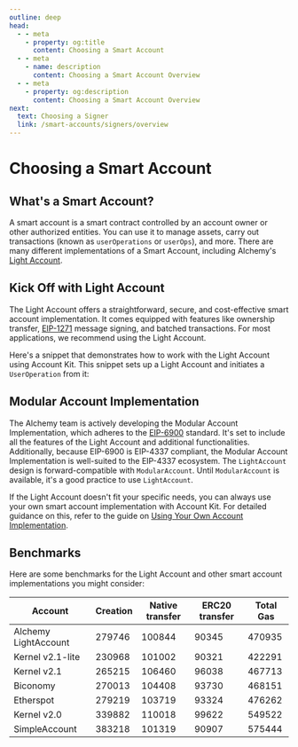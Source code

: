```yaml
---
outline: deep
head:
  - - meta
    - property: og:title
      content: Choosing a Smart Account
  - - meta
    - name: description
      content: Choosing a Smart Account Overview
  - - meta
    - property: og:description
      content: Choosing a Smart Account Overview
next:
  text: Choosing a Signer
  link: /smart-accounts/signers/overview
---
```


# Choosing a Smart Account

## What's a Smart Account?

A smart account is a smart contract controlled by an account owner or other authorized entities. You can use it to manage assets, carry out transactions (known as `userOperations` or `userOps`), and more. There are many different implementations of a Smart Account, including Alchemy's [Light Account](/smart-accounts/accounts/light-account).

## Kick Off with Light Account

The Light Account offers a straightforward, secure, and cost-effective smart account implementation. It comes equipped with features like ownership transfer, [EIP-1271](https://eips.ethereum.org/EIPS/eip-1271) message signing, and batched transactions. For most applications, we recommend using the Light Account.

Here's a snippet that demonstrates how to work with the Light Account using Account Kit. This snippet sets up a Light Account and initiates a `UserOperation` from it:

<!--@include: ../../getting-started.md{56,68}-->

## Modular Account Implementation

The Alchemy team is actively developing the Modular Account Implementation, which adheres to the [EIP-6900](https://eips.ethereum.org/EIPS/eip-6900) standard. It's set to include all the features of the Light Account and additional functionalities. Additionally, because EIP-6900 is EIP-4337 compliant, the Modular Account Implementation is well-suited to the EIP-4337 ecosystem. The `LightAccount` design is forward-compatible with `ModularAccount`. Until `ModularAccount` is available, it's a good practice to use `LightAccount`.

If the Light Account doesn't fit your specific needs, you can always use your own smart account implementation with Account Kit. For detailed guidance on this, refer to the guide on [Using Your Own Account Implementation](/smart-accounts/accounts/using-your-own).

## Benchmarks

Here are some benchmarks for the Light Account and other smart account implementations you might consider:

| Account              | Creation | Native transfer | ERC20 transfer | Total Gas |
| -------------------- | -------- | --------------- | -------------- | --------- |
| Alchemy LightAccount | 279746   | 100844          | 90345          | 470935    |
| Kernel v2.1-lite     | 230968   | 101002          | 90321          | 422291    |
| Kernel v2.1          | 265215   | 106460          | 96038          | 467713    |
| Biconomy             | 270013   | 104408          | 93730          | 468151    |
| Etherspot            | 279219   | 103719          | 93324          | 476262    |
| Kernel v2.0          | 339882   | 110018          | 99622          | 549522    |
| SimpleAccount        | 383218   | 101319          | 90907          | 575444    |

